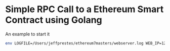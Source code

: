 # Simple RPC Call to a Ethereum Smart Contract using Golang

An example to start it

```bash
env LOGFILE=/Users/jeffprestes/ethereum7masters/webserver.log WEB_IP=127.0.0.1 WEB_PORT=8080 ETH_IP=127.0.0.1 ETH_PORT=8546 ETH_PROTOCOL=ws ETH_ACCOUNT=/Users/jeffprestes/ethereum7masters/keystore/UTC--2018-05-15T18-24-40.890152706Z--3096dc394a540d8f856c6840f84fe1d511c05d30 ETH_SENHA=Teste1020 go run main.go
```